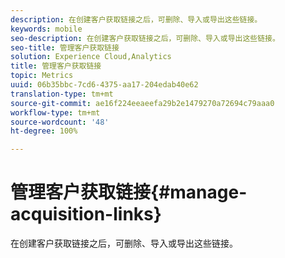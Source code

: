 ```yaml
---
description: 在创建客户获取链接之后，可删除、导入或导出这些链接。
keywords: mobile
seo-description: 在创建客户获取链接之后，可删除、导入或导出这些链接。
seo-title: 管理客户获取链接
solution: Experience Cloud,Analytics
title: 管理客户获取链接
topic: Metrics
uuid: 06b35bbc-7cd6-4375-aa17-204edab40e62
translation-type: tm+mt
source-git-commit: ae16f224eeaeefa29b2e1479270a72694c79aaa0
workflow-type: tm+mt
source-wordcount: '48'
ht-degree: 100%

---
```



# 管理客户获取链接{#manage-acquisition-links}

在创建客户获取链接之后，可删除、导入或导出这些链接。

